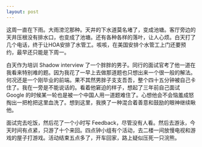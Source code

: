 ```yaml
---
layout: post
---
```


这周一直在下雨。大雨滂沱那种。天井的下水道莫名堵了，变成池塘。客厅旁边的天井压根没有排水口，也变成了池塘。还有各种各样的落叶，让人心烦。白天打了几个电话，终于让HOA安排了水管工。咳咳，在美国安排个水管工上门还要预约，最早还只能是下周一。

白天作为培训 Shadow interview 了一个胖胖的男子。同行的面试官考了他一道在我看来特别难的题。因为我花了一早上去做那道题也只想出来一个很一般的解法。何况还是一个刚毕业的前端。果不其然男胖子支支吾吾，整个四十五分钟被自己卡住了。我在一旁是不能说话的。看着他窘迫的样子，想起了三年前自己面试 Google 的时候某一轮也是被一个中国人用一道题难住了。心想他会不会恼羞成怒掏出一把枪把这里血洗了。想到这里，我换了一种混合着善意和鼓励的眼神继续瞅他。

面试完去吃饭，然后花了一个小时写 Feedback，尽管没有人看。然后去游泳，今天时间有点紧，只游了十个来回。四点钟小组有个活动，去二楼一间放慢电视和游戏的屋子打游戏。活动结束五点多了，开车回家，路上疑似压死一只浣熊。